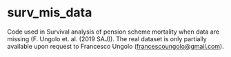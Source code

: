 # surv_mis_data
Code used in Survival analysis of pension scheme mortality when data are missing (F. Ungolo et. al. (2019 SAJ)).
The real dataset is only partially available upon request to Francesco Ungolo (francescoungolo@gmail.com).
